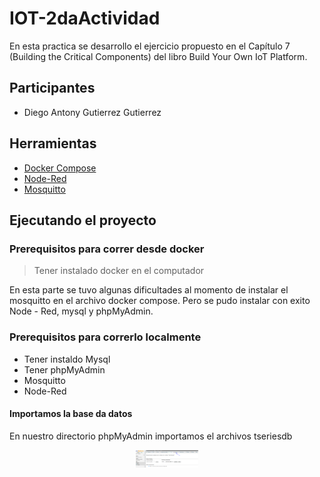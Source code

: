 # IOT-2daActividad
 En esta practica se desarrollo el ejercicio propuesto en el Capítulo 7 (Building the Critical Components) del libro Build Your Own IoT Platform.

## Participantes 
- Diego Antony Gutierrez Gutierrez 

## Herramientas 
- [Docker Compose](https://www.docker.com/)
- [Node-Red](https://nodered.org/)
- [Mosquitto](https://mosquitto.org/)

## Ejecutando el proyecto
 
### Prerequisitos para correr desde docker
> Tener instalado docker en el computador

En esta parte se tuvo algunas dificultades al momento de instalar el mosquitto en el archivo docker compose.  Pero se pudo instalar con exito Node - Red, mysql y phpMyAdmin.


### Prerequisitos para correrlo localmente 

- Tener instaldo Mysql
- Tener phpMyAdmin
- Mosquitto 
- Node-Red

#### Importamos la base da datos

En nuestro directorio phpMyAdmin importamos el archivos tseriesdb 

<p align="center"><img src="./assets/importar.PNG" width =100px> </p>